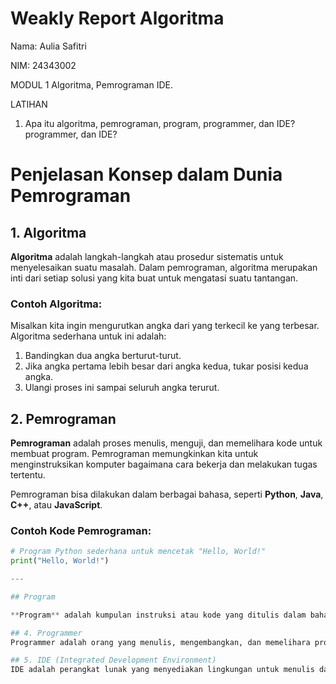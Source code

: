 # Weakly Report Algoritma
Nama: Aulia Safitri

NIM: 24343002

MODUL 1  Algoritma, Pemrograman IDE.

LATIHAN 
1. Apa itu algoritma, pemrograman, program, programmer, dan IDE? programmer, dan IDE?
# Penjelasan Konsep dalam Dunia Pemrograman

## 1. Algoritma
**Algoritma** adalah langkah-langkah atau prosedur sistematis untuk menyelesaikan suatu masalah. Dalam pemrograman, algoritma merupakan inti dari setiap solusi yang kita buat untuk mengatasi suatu tantangan.

### Contoh Algoritma:
Misalkan kita ingin mengurutkan angka dari yang terkecil ke yang terbesar. Algoritma sederhana untuk ini adalah:
1. Bandingkan dua angka berturut-turut.
2. Jika angka pertama lebih besar dari angka kedua, tukar posisi kedua angka.
3. Ulangi proses ini sampai seluruh angka terurut.

## 2. Pemrograman
**Pemrograman** adalah proses menulis, menguji, dan memelihara kode untuk membuat program. Pemrograman memungkinkan kita untuk menginstruksikan komputer bagaimana cara bekerja dan melakukan tugas tertentu.

Pemrograman bisa dilakukan dalam berbagai bahasa, seperti **Python**, **Java**, **C++**, atau **JavaScript**.

### Contoh Kode Pemrograman:
```python
# Program Python sederhana untuk mencetak "Hello, World!"
print("Hello, World!")

---

## Program

**Program** adalah kumpulan instruksi atau kode yang ditulis dalam bahasa pemrograman yang dapat dieksekusi oleh komputer. Program mengatur bagaimana komputer harus berperilaku dalam situasi tertentu.

## 4. Programmer
Programmer adalah orang yang menulis, mengembangkan, dan memelihara program komputer. Seorang programmer harus menguasai bahasa pemrograman dan prinsip-prinsip algoritma untuk dapat membuat solusi yang efektif.

## 5. IDE (Integrated Development Environment)
IDE adalah perangkat lunak yang menyediakan lingkungan untuk menulis dan mengelola kode dengan berbagai alat, seperti editor kode, debugger, dan compiler. IDE memudahkan programmer dalam menulis kode yang efisien dan bebas kesalahan.

